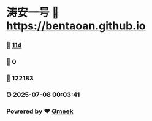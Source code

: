 # 涛安一号 :link: https://bentaoan.github.io 
### :page_facing_up: [114](https://bentaoan.github.io/tag.html) 
### :speech_balloon: 0 
### :hibiscus: 122183 
### :alarm_clock: 2025-07-08 00:03:41 
### Powered by :heart: [Gmeek](https://github.com/Meekdai/Gmeek)
